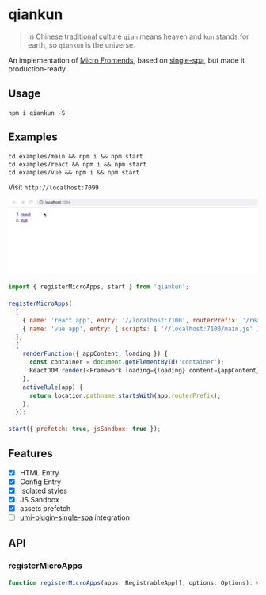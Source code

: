 # qiankun
> In Chinese traditional culture `qian` means heaven and `kun` stands for earth, so `qiankun` is the universe.

An implementation of [Micro Frontends](https://micro-frontends.org/), based on [single-spa](https://github.com/CanopyTax/single-spa), but made it production-ready.

## Usage

```shell
npm i qiankun -S
```

## Examples

```shell
cd examples/main && npm i && npm start
cd examples/react && npm i && npm start
cd examples/vue && npm i && npm start
```

Visit `http://localhost:7099`

![](./examples/example.gif)

```js
import { registerMicroApps, start } from 'qiankun';

registerMicroApps(
  [
    { name: 'react app', entry: '//localhost:7100', routerPrefix: '/react' },
    { name: 'vue app', entry: { scripts: [ '//localhost:7100/main.js' ] }, routerPrefix: '/vue' },
  ],
  {
    renderFunction({ appContent, loading }) {
      const container = document.getElementById('container');
      ReactDOM.render(<Framework loading={loading} content={appContent}/>, container);
    },
    activeRule(app) {
      return location.pathname.startsWith(app.routerPrefix);
    },
  });

start({ prefetch: true, jsSandbox: true });
```

## Features

- [x] HTML Entry
- [x] Config Entry
- [x] Isolated styles
- [x] JS Sandbox
- [x] assets prefetch
- [ ] [umi-plugin-single-spa](https://github.com/umijs/umi-plugin-single-spa) integration

## API

### registerMicroApps

```typescript
function registerMicroApps(apps: RegistrableApp[], options: Options): void
```
